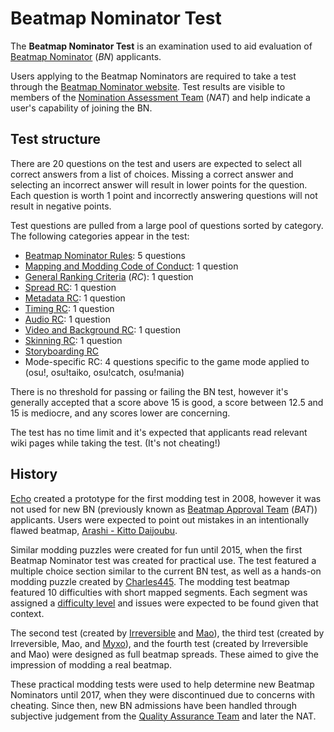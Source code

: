 # Beatmap Nominator Test

The **Beatmap Nominator Test** is an examination used to aid evaluation of [Beatmap Nominator](/wiki/People/The_Team/Beatmap_Nominators) (*BN*) applicants.

Users applying to the Beatmap Nominators are required to take a test through the [Beatmap Nominator website](https://bn.mappersguild.com/). Test results are visible to members of the [Nomination Assessment Team](/wiki/People/The_Team/Nomination_Assessment_Team) (*NAT*) and help indicate a user's capability of joining the BN.

## Test structure

There are 20 questions on the test and users are expected to select all correct answers from a list of choices. Missing a correct answer and selecting an incorrect answer will result in lower points for the question. Each question is worth 1 point and incorrectly answering questions will not result in negative points.

Test questions are pulled from a large pool of questions sorted by category. The following categories appear in the test:

- [Beatmap Nominator Rules](/wiki/People/The_Team/Beatmap_Nominators/Rules): 5 questions
- [Mapping and Modding Code of Conduct](/wiki/Rules/Code_of_Conduct_for_Modding_and_Mapping): 1 question
- [General Ranking Criteria](/wiki/Ranking_Criteria#general) (*RC*): 1 question
- [Spread RC](/wiki/Ranking_Criteria#beatmap): 1 question
- [Metadata RC](/wiki/Ranking_Criteria#metadata): 1 question
- [Timing RC](/wiki/Ranking_Criteria#timing): 1 question
- [Audio RC](/wiki/Ranking_Criteria#audio): 1 question
- [Video and Background RC](/wiki/Ranking_Criteria#video-and-background): 1 question
- [Skinning RC](/wiki/Ranking_Criteria#skinning): 1 question
- [Storyboarding RC](/wiki/Ranking_Criteria#storyboarding)
- Mode-specific RC: 4 questions specific to the game mode applied to (osu!, osu!taiko, osu!catch, osu!mania)

There is no threshold for passing or failing the BN test, however it's generally accepted that a score above 15 is good, a score between 12.5 and 15 is mediocre, and any scores lower are concerning.

The test has no time limit and it's expected that applicants read relevant wiki pages while taking the test. (It's not cheating!)

## History

[Echo](https://osu.ppy.sh/users/431) created a prototype for the first modding test in 2008, however it was not used for new BN (previously known as [Beatmap Approval Team](/wiki/Modding/Beatmap_Appreciation_Team) (*BAT*)) applicants. Users were expected to point out mistakes in an intentionally flawed beatmap, [Arashi - Kitto Daijoubu](http://up.ppy.sh/files/Arashi%20-%20Kitto%20Daijoubu.rar).

Similar modding puzzles were created for fun until 2015, when the first Beatmap Nominator test was created for practical use. The test featured a multiple choice section similar to the current BN test, as well as a hands-on modding puzzle created by [Charles445](https://osu.ppy.sh/users/85000). The modding test beatmap featured 10 difficulties with short mapped segments. Each segment was assigned a [difficulty level](/wiki/Beatmap/Difficulty) and issues were expected to be found given that context.

The second test (created by [Irreversible](https://osu.ppy.sh/users/1287964) and [Mao](https://osu.ppy.sh/users/2204515)), the third test (created by Irreversible, Mao, and [Myxo](https://osu.ppy.sh/users/2202645)), and the fourth test (created by Irreversible and Mao) were designed as full beatmap spreads. These aimed to give the impression of modding a real beatmap.

These practical modding tests were used to help determine new Beatmap Nominators until 2017, when they were discontinued due to concerns with cheating. Since then, new BN admissions have been handled through subjective judgement from the [Quality Assurance Team](/wiki/Modding/Quality_Assurance_Team) and later the NAT.
